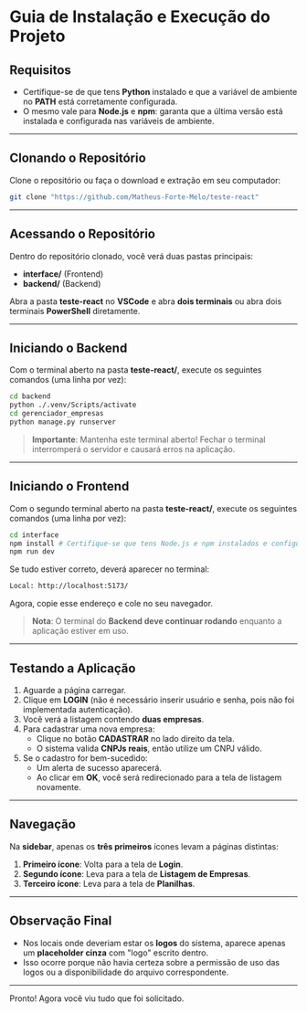 # Guia de Instalação e Execução do Projeto

## Requisitos

- Certifique-se de que tens **Python** instalado e que a variável de ambiente no **PATH** está corretamente configurada.
- O mesmo vale para **Node.js** e **npm**: garanta que a última versão está instalada e configurada nas variáveis de ambiente.

---

## Clonando o Repositório

Clone o repositório ou faça o download e extração em seu computador:

```sh
git clone "https://github.com/Matheus-Forte-Melo/teste-react"
```

---

## Acessando o Repositório

Dentro do repositório clonado, você verá duas pastas principais:

- **interface/** (Frontend)
- **backend/** (Backend)

Abra a pasta **teste-react** no **VSCode** e abra **dois terminais** ou abra dois terminais **PowerShell** diretamente.

---

## Iniciando o Backend

Com o terminal aberto na pasta **teste-react/**, execute os seguintes comandos (uma linha por vez):

```sh
cd backend
python ./.venv/Scripts/activate
cd gerenciador_empresas
python manage.py runserver
```

> **Importante**: Mantenha este terminal aberto! Fechar o terminal interromperá o servidor e causará erros na aplicação.

---

## Iniciando o Frontend

Com o segundo terminal aberto na pasta **teste-react/**, execute os seguintes comandos (uma linha por vez):

```sh
cd interface
npm install # Certifique-se que tens Node.js e npm instalados e configurados
npm run dev
```

Se tudo estiver correto, deverá aparecer no terminal:

```sh
Local: http://localhost:5173/
```

Agora, copie esse endereço e cole no seu navegador.

> **Nota**: O terminal do **Backend deve continuar rodando** enquanto a aplicação estiver em uso.

---

## Testando a Aplicação

1. Aguarde a página carregar.
2. Clique em **LOGIN** (não é necessário inserir usuário e senha, pois não foi implementada autenticação).
3. Você verá a listagem contendo **duas empresas**.
4. Para cadastrar uma nova empresa:
   - Clique no botão **CADASTRAR** no lado direito da tela.
   - O sistema valida **CNPJs reais**, então utilize um CNPJ válido.
5. Se o cadastro for bem-sucedido:
   - Um alerta de sucesso aparecerá.
   - Ao clicar em **OK**, você será redirecionado para a tela de listagem novamente.

---

## Navegação

Na **sidebar**, apenas os **três primeiros** ícones levam a páginas distintas:

1. **Primeiro ícone**: Volta para a tela de **Login**.
2. **Segundo ícone**: Leva para a tela de **Listagem de Empresas**.
3. **Terceiro ícone**: Leva para a tela de **Planilhas**.

---

## Observação Final

- Nos locais onde deveriam estar os **logos** do sistema, aparece apenas um **placeholder cinza** com "logo" escrito dentro.
- Isso ocorre porque não havia certeza sobre a permissão de uso das logos ou a disponibilidade do arquivo correspondente.

---

Pronto! Agora você viu tudo que foi solicitado.

